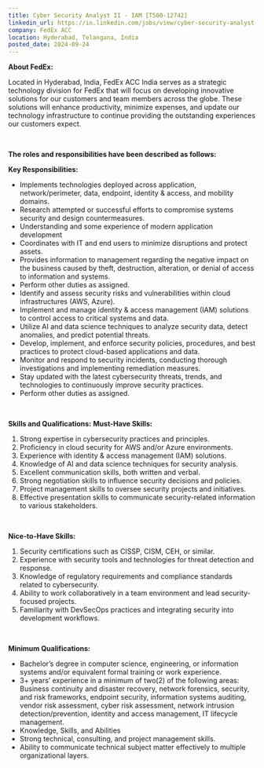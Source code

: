 ```yaml
---
title: Cyber Security Analyst II - IAM [T500-12742]
linkedin_url: https://in.linkedin.com/jobs/view/cyber-security-analyst-ii-iam-t500-12742-at-fedex-acc-3968102460?position=37&pageNum=0&refId=uqvmcPXW4qvjxNBQS0nfgA%3D%3D&trackingId=CD4dIca47NiIbAwnCGTMTg%3D%3D
company: FedEx ACC
location: Hyderabad, Telangana, India
posted_date: 2024-09-24
---
```


<div class="description__text description__text--rich">
<section class="show-more-less-html" data-max-lines="5">
<div class="show-more-less-html__markup show-more-less-html__markup--clamp-after-5 relative overflow-hidden">
<p><strong>About FedEx:</strong></p><p>Located in Hyderabad, India, FedEx ACC India serves as a strategic technology division for FedEx that will focus on developing innovative solutions for our customers and team members across the globe. These solutions will enhance productivity, minimize expenses, and update our technology infrastructure to continue providing the outstanding experiences our customers expect.</p><p><br/></p><p><strong>The roles and responsibilities have been described as follows:</strong></p><p><strong>Key Responsibilities:</strong></p><ul><li>Implements technologies deployed across application, network/perimeter, data, endpoint, identity &amp; access, and mobility domains.</li><li>Research attempted or successful efforts to compromise systems security and design countermeasures.</li><li>Understanding and some experience of modern application development</li><li>Coordinates with IT and end users to minimize disruptions and protect assets.</li><li>Provides information to management regarding the negative impact on the business caused by theft, destruction, alteration, or denial of access to information and systems.</li><li>Perform other duties as assigned.</li><li>Identify and assess security risks and vulnerabilities within cloud infrastructures (AWS, Azure).</li><li>Implement and manage identity &amp; access management (IAM) solutions to control access to critical systems and data.</li><li>Utilize AI and data science techniques to analyze security data, detect anomalies, and predict potential threats.</li><li>Develop, implement, and enforce security policies, procedures, and best practices to protect cloud-based applications and data.</li><li>Monitor and respond to security incidents, conducting thorough investigations and implementing remediation measures.</li><li>Stay updated with the latest cybersecurity threats, trends, and technologies to continuously improve security practices.</li><li>Perform other duties as assigned.</li></ul><p><br/></p><p><strong>Skills and Qualifications:</strong> <strong>Must-Have Skills:</strong></p><ol><li>Strong expertise in cybersecurity practices and principles.</li><li>Proficiency in cloud security for AWS and/or Azure environments.</li><li>Experience with identity &amp; access management (IAM) solutions.</li><li>Knowledge of AI and data science techniques for security analysis.</li><li>Excellent communication skills, both written and verbal.</li><li>Strong negotiation skills to influence security decisions and policies.</li><li>Project management skills to oversee security projects and initiatives.</li><li>Effective presentation skills to communicate security-related information to various stakeholders.</li></ol><p><br/></p><p><strong>Nice-to-Have Skills:</strong></p><ol><li>Security certifications such as CISSP, CISM, CEH, or similar.</li><li>Experience with security tools and technologies for threat detection and response.</li><li>Knowledge of regulatory requirements and compliance standards related to cybersecurity.</li><li>Ability to work collaboratively in a team environment and lead security-focused projects.</li><li>Familiarity with DevSecOps practices and integrating security into development workflows.</li></ol><p><br/></p><p><strong>Minimum Qualifications:</strong></p><ul><li>Bachelor’s degree in computer science, engineering, or information systems and/or equivalent formal training or work experience.</li><li>3+ years’ experience in a minimum of two(2) of the following areas: Business continuity and disaster recovery, network forensics, security, and risk frameworks, endpoint security, information systems auditing, vendor risk assessment, cyber risk assessment, network intrusion detection/prevention, identity and access management, IT lifecycle management.</li><li>Knowledge, Skills, and Abilities</li><li>Strong technical, consulting, and project management skills.</li><li>Ability to communicate technical subject matter effectively to multiple organizational layers.</li></ul>
</div>


<!-- --> </section>
</div>